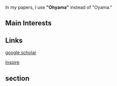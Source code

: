   

<!-- <style>
/* このページ専用のスタイル */
body {
  background-color: #000;   /* 背景を黒に */
  color: #fff;              /* 文字を白にしないと読めなくなるので注意 */
}
</style> -->

In my papers, I use **"Ohyama"** instead of "Oyama."

## Main Interests

<!-- A. Families of many-body systems

B. Tensor network representations
B.1. geometric aspects
B.2. higher categorical aspects -->



## Links

[google scholar](https://scholar.google.co.jp/citations?user=Z-Ex2ZMAAAAJ&hl=en)  

[Inspire](https://inspirehep.net/authors/2090932)

## section


